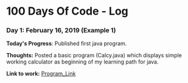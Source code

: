 # 100 Days Of Code - Log

### Day 1: February 16, 2019 (Example 1)

**Today's Progress**: Published first java program.

**Thoughts:** Posted a basic program (Calcy.java) which displays simple working calculator as beginning of my learning path for java.

**Link to work:** [Program_Link](https://github.com/vaish30/Learning-Java)

